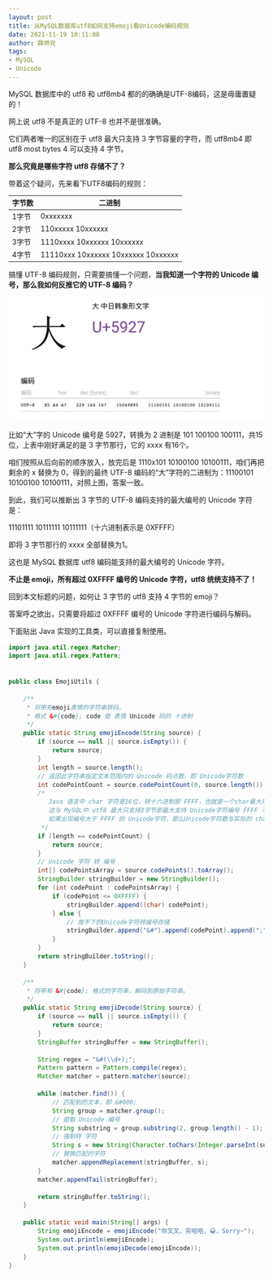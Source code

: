 ```yaml
---
layout: post
title: 从MySQL数据库utf8如何支持emoji看Unicode编码规则
date: 2021-11-19 10:11:00
author: 薛师兄
tags:
- MySQL
- Unicode
---
```


MySQL 数据库中的 utf8 和 utf8mb4 都的的确确是UTF-8编码，这是毋庸置疑的！

网上说 utf8 不是真正的 UTF-8 也并不是很准确。

它们两者唯一的区别在于 utf8 最大只支持 3 字节容量的字符，而 utf8mb4 即 utf8 most bytes 4 可以支持 4 字节。

**那么究竟是哪些字符 utf8 存储不了？**

带着这个疑问，先来看下UTF8编码的规则：

| 字节数 | 二进制                              |
| ------ | ----------------------------------- |
| 1字节  | 0xxxxxxx                            |
| 2字节  | 110xxxxx 10xxxxxx                   |
| 3字节  | 1110xxxx 10xxxxxx 10xxxxxx          |
| 4字节  | 11110xxx 10xxxxxx 10xxxxxx 10xxxxxx |

搞懂 UTF-8 编码规则，只需要搞懂一个问题，**当我知道一个字符的 Unicode 编号，那么我如何反推它的 UTF-8 编码？**

![](./20211119从MySql数据库utf8如何支持emoji看Unicode编码规则/80637787.png)

比如“大”字的 Unicode 编号是 5927，转换为 2 进制是 101 100100 100111，共15位，上表中刚好满足的是 3 字节那行，它的 xxxx 有16个。

咱们按照从后向前的顺序放入，放完后是 1110x101 10100100 10100111，咱们再把剩余的 x 替换为 0，得到的最终 UTF-8 编码的“大”字符的二进制为：11100101 10100100 10100111，对照上图，答案一致。

到此，我们可以推断出 3 字节的 UTF-8 编码支持的最大编号的 Unicode 字符是：

11101111 10111111 10111111（十六进制表示是 0XFFFF）

即将 3 字节那行的 xxxx 全部替换为1。

这也是 MySQL 数据库 utf8 编码能支持的最大编号的 Unicode 字符。

**不止是 emoji，所有超过 0XFFFF 编号的 Unicode 字符，utf8 统统支持不了！**

回到本文标题的问题，如何让 3 字节的 utf8 支持 4 字节的 emoji？

答案呼之欲出，只需要将超过 0XFFFF 编号的 Unicode 字符进行编码与解码。

下面贴出 Java 实现的工具类，可以直接复制使用。

```java
import java.util.regex.Matcher;
import java.util.regex.Pattern;


public class EmojiUtils {

    /**
     * 将带有emoji表情的字符串转码。
     * 格式 &#{code}; code 是 表情 Unicode 码的 十进制
     */
    public static String emojiEncode(String source) {
        if (source == null || source.isEmpty()) {
            return source;
        }
        int length = source.length();
        // 返回此字符串指定文本范围内的 Unicode 码点数，即 Unicode字符数
        int codePointCount = source.codePointCount(0, source.length());
        /*
           Java 语言中 char 字符是16位，转十六进制即 FFFF，也就是一个char最大存储的 Unicode 字符编号为 FFFF，
           这与 MySQL中 utf8 最大只支持3字节即最大支持 Unicode字符编号 FFFF 不谋而合！
           如果出现编号大于 FFFF 的 Unicode字符，那么Unicode字符数与实际的 char数组大小必定不相等！
         */
        if (length == codePointCount) {
            return source;
        }
        // Unicode 字符 转 编号
        int[] codePointsArray = source.codePoints().toArray();
        StringBuilder stringBuilder = new StringBuilder();
        for (int codePoint : codePointsArray) {
            if (codePoint <= 0XFFFF) {
                stringBuilder.append((char) codePoint);
            } else {
                // 放不下的Unicode字符转编号存储
                stringBuilder.append("&#").append(codePoint).append(";");
            }
        }
        return stringBuilder.toString();
    }

    /**
     * 将带有 &#{code}; 格式的字符串，解码到原始字符串。
     */
    public static String emojiDecode(String source) {
        if (source == null || source.isEmpty()) {
            return source;
        }
        StringBuffer stringBuffer = new StringBuffer();

        String regex = "&#(\\d+);";
        Pattern pattern = Pattern.compile(regex);
        Matcher matcher = pattern.matcher(source);

        while (matcher.find()) {
            // 匹配到的文本，即 &#000;
            String group = matcher.group();
            // 提取 Unicode 编号
            String substring = group.substring(2, group.length() - 1);
            // 强制转 字符
            String s = new String(Character.toChars(Integer.parseInt(substring)));
            // 替换匹配的字符
            matcher.appendReplacement(stringBuffer, s);
        }
        matcher.appendTail(stringBuffer);

        return stringBuffer.toString();
    }

    public static void main(String[] args) {
        String emojiEncode = emojiEncode("你叉叉、穷哈哈，😀，Sorry~");
        System.out.println(emojiEncode);
        System.out.println(emojiDecode(emojiEncode));
    }
}
```


